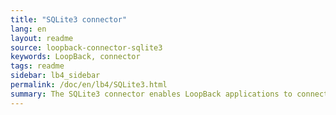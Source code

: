```yaml
---
title: "SQLite3 connector"
lang: en
layout: readme
source: loopback-connector-sqlite3
keywords: LoopBack, connector
tags: readme
sidebar: lb4_sidebar
permalink: /doc/en/lb4/SQLite3.html
summary: The SQLite3 connector enables LoopBack applications to connect to SQLite3 data sources.
---
```

